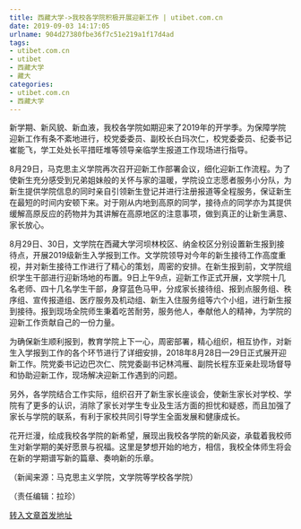 ```yaml
---
title: 西藏大学->我校各学院积极开展迎新工作 | utibet.com.cn
date: 2019-09-03 14:17:05
urlname: 904d27380fbe36f7c51e219a1f17d4ad
tags: 
- utibet.com.cn
- utibet
- 西藏大学
- 藏大
categories:
- utibet.com.cn
- 西藏大学
---
```



新学期、新风貌、新血液，我校各学院如期迎来了2019年的开学季。为保障学院迎新工作有条不紊地进行，校党委委员、副校长白玛次仁，校党委委员、纪委书记崔能飞，学工处处长平措旺堆等领导亲临学生报道工作现场进行指导。 

8月29日，马克思主义学院再次召开迎新工作部署会议，细化迎新工作流程。为了使新生充分感受到兄弟姐妹般的关怀与家的温暖，学院设立志愿者服务小分队，为新生提供学院信息的同时亲自引领新生登记并进行注册报道等全程服务，保证新生在最短的时间内安顿下来。对于刚从内地到高原的同学，接待点的同学亦为其提供缓解高原反应的药物并为其讲解在高原地区的注意事项，做到真正的让新生满意、家长放心。

8月29日、30日，文学院在西藏大学河坝林校区、纳金校区分别设置新生报到接待点，开展2019级新生入学报到工作。文学院领导对今年的新生接待工作高度重视，并对新生接待工作进行了精心的策划，周密的安排。在新生报到前，文学院组织学生干部进行迎新场地的布置。9日上午9点，迎新工作正式开展，文学院十几名老师、四十几名学生干部，身穿蓝色马甲，分成家长接待组、报到点服务组、秩序组、宣传报道组、医疗服务及机动组、新生入住服务组等六个小组，进行新生报到接待。报到现场全院师生秉着吃苦耐劳，服务他人，奉献他人的精神，为学院的迎新工作贡献自己的一份力量。

为确保新生顺利报到，教育学院上下一心，周密部署，精心组织，相互协作，对新生入学报到工作的各个环节进行了详细安排，2018年8月28日—29日正式展开迎新工作。院党委书记边巴次仁、院党委副书记林鸿雁、副院长程东亚亲赴现场督导和协助迎新工作，现场解决迎新工作遇到的问题。

另外，各学院结合工作实际，组织召开了新生家长座谈会，使新生家长对学校、学院有了更多的认识，消除了家长对学生专业及生活方面的担忧和疑惑，而且加强了家长与学院的联系，有利于家校共同引导学生全面发展和健康成长。

花开烂漫，绘成我校各学院的新希望，展现出我校各学院的新风姿，承载着我校师生对新学期的美好愿景与祝福。这里是梦想开始的地方，相信，我校全体师生将会在新的学期谱写新的篇章、奏响新的乐章。

（新闻来源：马克思主义学院，文学院等学校各学院）

（责任编辑：拉珍）





[转入文章首发地址](http://www.utibet.edu.cn/news/article_3_5_15266.html)